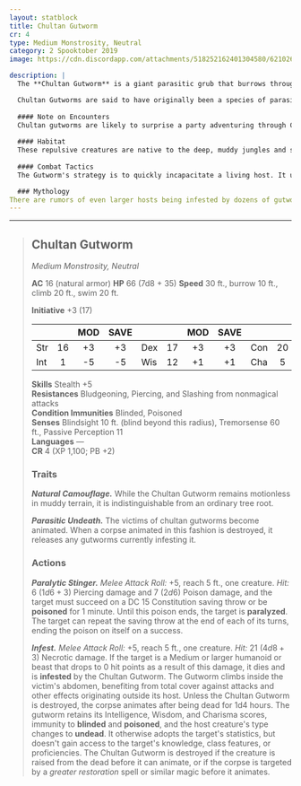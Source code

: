 ```yaml
---
layout: statblock
title: Chultan Gutworm
cr: 4
type: Medium Monstrosity, Neutral
category: 2 Spooktober 2019
image: https://cdn.discordapp.com/attachments/518252162401304580/621026734170570762/2606740903_1056d5bfef_z.jpg

description: |
  The **Chultan Gutworm** is a giant parasitic grub that burrows through the swampy earth of Chult. Its body is covered in tough, mud-like natural armor, and it possesses a venomous stinger used to paralyze victims before it can crawl inside them.

  Chultan Gutworms are said to have originally been a species of parasite that infested small invertebrates, inhabiting the husks of the host and piloting it back to the nest. In the presence of the Death Curse, a new subspecies emerged, preying upon humanoid hosts by virtue of being larger and more aggressive organisms. Its most terrifying ability is its **Parasitic Undeath**, transforming its dead host into a mindless undead puppet.
  
  #### Note on Encounters
  Chultan gutworms are likely to surprise a party adventuring through Chult's jungle, given its **Natural Camouflage** trait. Multiple gutworms ambushing a surprised adventuring party can be devastating between its **Paralytic Stinger** and **Infest** abilities. It is also possible that an encounter with undead in Chult could turn into an unexpected fight, with gutworms bursting out of the corpse!
  
  #### Habitat
  These repulsive creatures are native to the deep, muddy jungles and swamps of Chult, particularly where the foliage is dense and the ground is soft enough for burrowing. They often lie in wait, perfectly camouflaged as tree roots in the mud.
  
  #### Combat Tactics
  The Gutworm's strategy is to quickly incapacitate a living host. It uses **Paralytic Stinger** to inject venom and restrain a creature. Once a target is **paralyzed** (or otherwise helpless), the Gutworm focuses its **Infest** attack, delivering massive necrotic damage. If this damage kills a Medium or larger humanoid or beast, the Gutworm immediately climbs inside the corpse to animate it, effectively gaining a new, stronger body.

  ### Mythology
There are rumors of even larger hosts being infested by dozens of gutworms, perhaps explaining the presence of great zombified beasts in the Chultan jungles. Similar tales mention survivors of the lost tribe of Eshowe, utilizing the gutworms in necromantic rituals with the aim of granting everlasting life, or as some would tell it, a state of intelligent undeath where host and parasite work as one in service of the Nightsinger.
---
```


___
> ## Chultan Gutworm
> *Medium Monstrosity, Neutral*
> 
> **AC** 16 (natural armor) **HP** 66 (7d8 + 35) **Speed** 30 ft., burrow 10 ft., climb 20 ft., swim 20 ft.
> 
> **Initiative** +3 (17)
>
> | | | MOD | SAVE | | | MOD | SAVE | | | MOD | SAVE |
> |:--|:-:|:----:|:----:|:--|:-:|:----:|:----:|:--|:-:|:----:|:----:|
> |Str| 16| +3 | +3 |Dex| 17| +3 | +3 |Con| 20| +5 | **+7** |
> |Int| 1| -5 | -5 |Wis| 12| +1 | +1 |Cha| 5| -3 | -3 |
>
> **Skills** Stealth +5  
> **Resistances** Bludgeoning, Piercing, and Slashing from nonmagical attacks  
> **Condition Immunities** Blinded, Poisoned  
> **Senses** Blindsight 10 ft. (blind beyond this radius), Tremorsense 60 ft., Passive Perception 11  
> **Languages** —  
> **CR** 4 (XP 1,100; PB +2)
>
> ### Traits
>
> ***Natural Camouflage.*** While the Chultan Gutworm remains motionless in muddy terrain, it is indistinguishable from an ordinary tree root.
>
> ***Parasitic Undeath.*** The victims of chultan gutworms become animated. When a corpse animated in this fashion is destroyed, it releases any gutworms currently infesting it.
>
> ### Actions
>
> ***Paralytic Stinger.*** *Melee Attack Roll:* +5, reach 5 ft., one creature. *Hit:* 6 ($1d6 + 3$) Piercing damage and 7 ($2d6$) Poison damage, and the target must succeed on a DC 15 Constitution saving throw or be **poisoned** for 1 minute. Until this poison ends, the target is **paralyzed**. The target can repeat the saving throw at the end of each of its turns, ending the poison on itself on a success.
>
> ***Infest.*** *Melee Attack Roll:* +5, reach 5 ft., one creature. *Hit:* 21 ($4d8 + 3$) Necrotic damage. If the target is a Medium or larger humanoid or beast that drops to 0 hit points as a result of this damage, it dies and is **infested** by the Chultan Gutworm. The Gutworm climbs inside the victim's abdomen, benefiting from total cover against attacks and other effects originating outside its host. Unless the Chultan Gutworm is destroyed, the corpse animates after being dead for 1d4 hours. The gutworm retains its Intelligence, Wisdom, and Charisma scores, immunity to **blinded** and **poisoned**, and the host creature's type changes to **undead**. It otherwise adopts the target's statistics, but doesn't gain access to the target's knowledge, class features, or proficiencies. The Chultan Gutworm is destroyed if the creature is raised from the dead before it can animate, or if the corpse is targeted by a *greater restoration* spell or similar magic before it animates.